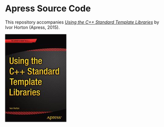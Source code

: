 # Apress Source Code

This repository accompanies [*Using the C++ Standard Template Libraries*](http://www.apress.com/9781484200056) by Ivor Horton (Apress, 2015).

![Cover image](9781484200056.jpg)
